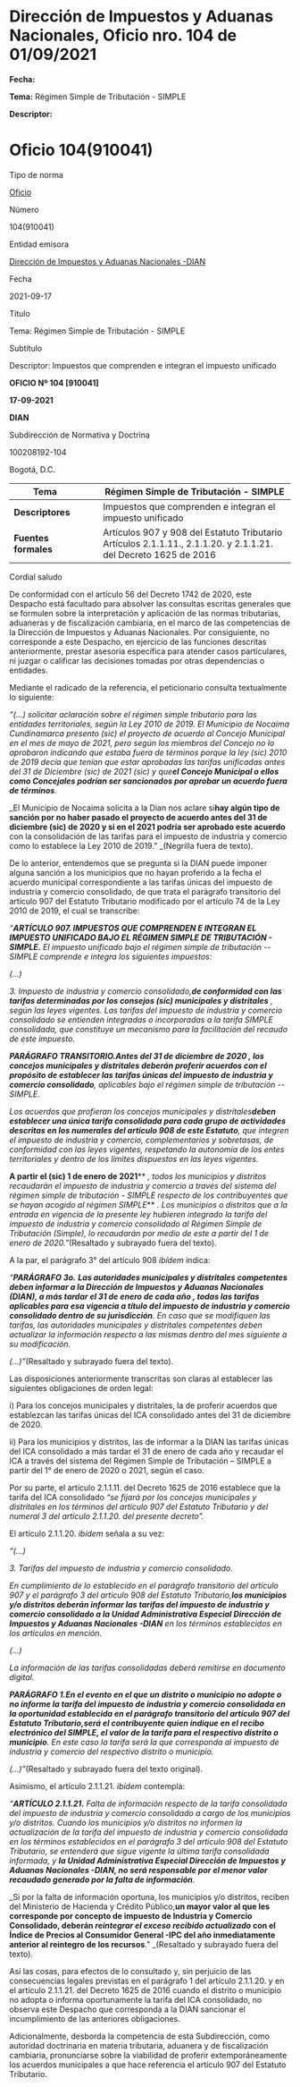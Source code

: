 # Dirección de Impuestos y Aduanas Nacionales, Oficio nro. 104 de 01/09/2021


**Fecha:**

**Tema:** Régimen Simple de Tributación - SIMPLE

**Descriptor:**

# Oficio 104(910041)

Tipo de norma

[Oficio](/normatividad/tipo-de-norma/oficio)

Número

104(910041)

Entidad emisora

[Dirección de Impuestos y Aduanas Nacionales -DIAN](/normatividad/entidad-emisora/direccion-de-impuestos-y-aduanas-nacionales-dian)

Fecha

2021-09-17

Título

Tema: Régimen Simple de Tributación - SIMPLE

Subtítulo

Descriptor: Impuestos que comprenden e integran el impuesto unificado

**OFICIO Nº 104 [910041]**

**17-09-2021**

**DIAN**

Subdirección de Normativa y Doctrina

100208192-104

Bogotá, D.C.

**Tema** |  |  |  Régimen Simple de Tributación - SIMPLE  
---|---|---|---  
**Descriptores** |  |  |  Impuestos que comprenden e integran el impuesto unificado  
**Fuentes formales** |  |  |  Artículos 907 y 908 del Estatuto Tributario Artículos 2.1.1.11., 2.1.1.20. y 2.1.1.21. del Decreto 1625 de 2016  
  
Cordial saludo

De conformidad con el artículo 56 del Decreto 1742 de 2020, este Despacho está facultado para absolver las consultas escritas generales que se formulen sobre la interpretación y aplicación de las normas tributarias, aduaneras y de fiscalización cambiaria, en el marco de las competencias de la Dirección de Impuestos y Aduanas Nacionales. Por consiguiente, no corresponde a este Despacho, en ejercicio de las funciones descritas anteriormente, prestar asesoría específica para atender casos particulares, ni juzgar o calificar las decisiones tomadas por otras dependencias o entidades.

Mediante el radicado de la referencia, el peticionario consulta textualmente lo siguiente:

_“(…) solicitar aclaración sobre el régimen simple tributario para las entidades territoriales, según la Ley 2010 de 2019. El Municipio de Nocaima Cundinamarca presento (sic) el proyecto de acuerdo al Concejo Municipal en el mes de mayo de 2021, pero según los miembros del Concejo no lo aprobaron indicando que estaba fuera de términos porque la ley (sic) 2010 de 2019 decía que tenían que estar aprobadas las tarifas unificadas antes del 31 de Diciembre (sic) de 2021 (sic) y que**el Concejo Municipal o ellos como Concejales podrían ser sancionados por aprobar un acuerdo fuera de términos**._

_El Municipio de Nocaima solicita a la Dian nos aclare si**hay algún tipo de sanción por no haber pasado el proyecto de acuerdo antes del 31 de diciembre (sic) de 2020 y si en el 2021 podría ser aprobado este acuerdo** con la consolidación de las tarifas para el impuesto de industria y comercio como lo establece la Ley 2010 de 2019.” _(Negrilla fuera de texto).

De lo anterior, entendemos que se pregunta si la DIAN puede imponer alguna sanción a los municipios que no hayan proferido a la fecha el acuerdo municipal correspondiente a las tarifas únicas del impuesto de industria y comercio consolidado, de que trata el parágrafo transitorio del artículo 907 del Estatuto Tributario modificado por el artículo 74 de la Ley 2010 de 2019, el cual se transcribe:

_“**ARTÍCULO 907. IMPUESTOS QUE COMPRENDEN E INTEGRAN EL IMPUESTO UNIFICADO BAJO EL RÉGIMEN SIMPLE DE TRIBUTACIÓN - SIMPLE.** El impuesto unificado bajo el régimen simple de tributación -- SIMPLE comprende e integra los siguientes impuestos:_

_(…)_

_3\. Impuesto de industria y comercio consolidado,**de conformidad con las tarifas determinadas por los consejos (sic) municipales y distritales** , según las leyes vigentes. Las tarifas del impuesto de industria y comercio consolidado se entienden integradas o incorporadas a la tarifa SIMPLE consolidada, que constituye un mecanismo para la facilitación del recaudo de este impuesto._

**_PARÁGRAFO TRANSITORIO._**_**_Antes del 31 de diciembre de 2020_ , los concejos municipales y distritales deberán proferir acuerdos con el propósito de establecer las tarifas únicas del impuesto de industria y comercio consolidado**, aplicables bajo el régimen simple de tributación -- SIMPLE._

_Los acuerdos que profieran los concejos municipales y distritales**deben establecer una _única tarifa consolidada para cada grupo de actividades_ descritas en los numerales del artículo 908 de este Estatuto**, que integren el impuesto de industria y comercio, complementarios y sobretasas, de conformidad con las leyes vigentes, respetando la autonomía de los entes territoriales y dentro de los límites dispuestos en las leyes vigentes._

**__A partir el (sic) 1 de enero de 2021__**** _, todos los municipios y distritos recaudarán el impuesto de industria y comercio _a través del sistema del régimen simple de tributación - SIMPLE_ respecto de los contribuyentes que se hayan acogido al régimen SIMPLE_** _. Los municipios o distritos que a la entrada en vigencia de la presente ley hubieren integrado la tarifa del impuesto de industria y comercio consolidado al Régimen Simple de Tributación (Simple), lo recaudarán por medio de este a partir del 1 de enero de 2020.”_(Resaltado y subrayado fuera del texto).

A la par, el parágrafo 3° del artículo 908  _ibídem_ indica:

_“**PARÁGRAFO 3o.** **Las autoridades municipales y distritales competentes _deben informar_ a la Dirección de Impuestos y Aduanas Nacionales (DIAN),  _a más tardar el 31 de enero de cada año_ , todas las tarifas aplicables para esa vigencia a título del impuesto de industria y comercio consolidado dentro de su jurisdicción**. En caso que se modifiquen las tarifas, las autoridades municipales y distritales competentes deben actualizar la información respecto a las mismas dentro del mes siguiente a su modificación._

_(…)”_(Resaltado y subrayado fuera del texto).

Las disposiciones anteriormente transcritas son claras al establecer las siguientes obligaciones de orden legal:

i) Para los concejos municipales y distritales, la de proferir acuerdos que establezcan las tarifas únicas del ICA consolidado antes del 31 de diciembre de 2020.

ii) Para los municipios y distritos, las de informar a la DIAN las tarifas únicas del ICA consolidado a más tardar el 31 de enero de cada año y recaudar el ICA a través del sistema del Régimen Simple de Tributación – SIMPLE a partir del 1° de enero de 2020 o 2021, según el caso.

Por su parte, el artículo 2.1.1.11. del Decreto 1625 de 2016 establece que la tarifa del ICA consolidado  _“se fijará por los concejos municipales y distritales en los términos del artículo 907 del Estatuto Tributario y del numeral 3 del artículo 2.1.1.20. del presente decreto”._

El artículo 2.1.1.20.  _ibídem_ señala a su vez:

_“(…)_

_3\. Tarifas del impuesto de industria y comercio consolidado._

_En cumplimiento de lo establecido en el parágrafo transitorio del artículo 907 y el parágrafo 3 del artículo 908 del Estatuto Tributario,**los municipios y/o distritos deberán informar las tarifas del impuesto de industria y comercio consolidado a la Unidad Administrativa Especial Dirección de Impuestos y Aduanas Nacionales -DIAN** en los términos establecidos en los artículos en mención._

_(…)_

_La información de las tarifas consolidadas deberá remitirse en documento digital._

**_PARÁGRAFO 1._**_**En el evento en el que un distrito o municipio no adopte o no informe la tarifa del impuesto de industria y comercio consolidada en la oportunidad establecida en el parágrafo transitorio del artículo 907 del Estatuto Tributario,_será el contribuyente quien indique en el recibo electrónico del SIMPLE, el valor de la tarifa para el respectivo distrito o municipio_**. En este caso la tarifa será la que corresponda al impuesto de industria y comercio del respectivo distrito o municipio._

_(…)”_(Resaltado y subrayado fuera del texto original).

Asimismo, el artículo 2.1.1.21.  _ibídem_ contempla:

_“**ARTÍCULO 2.1.1.21.** Falta de información respecto de la tarifa consolidada del impuesto de industria y comercio consolidado a cargo de los municipios y/o distritos. Cuando los municipios y/o distritos no informen la actualización de la tarifa del impuesto de industria y comercio consolidada en los términos establecidos en el parágrafo 3 del artículo 908 del Estatuto Tributario, se entenderá que sigue vigente la última tarifa consolidada informada, y **la Unidad Administrativa Especial Dirección de Impuestos y Aduanas Nacionales -DIAN, no será responsable por el menor valor recaudado generado por la falta de información**._

_Si por la falta de información oportuna, los municipios y/o distritos, reciben del Ministerio de Hacienda y Crédito Público,**un mayor valor al que les corresponde por concepto de impuesto de Industria y Comercio Consolidado, deberán _reintegrar el exceso recibido actualizado_ con el Índice de Precios al Consumidor General -IPC del año inmediatamente anterior al reintegro de los recursos**." _(Resaltado y subrayado fuera del texto).

Así las cosas, para efectos de lo consultado y, sin perjuicio de las consecuencias legales previstas en el parágrafo 1 del artículo 2.1.1.20. y en el artículo 2.1.1.21. del Decreto 1625 de 2016 cuando el distrito o municipio no adopta o informa oportunamente la tarifa del ICA consolidado, no observa este Despacho que corresponda a la DIAN sancionar el incumplimiento de las anteriores obligaciones.

Adicionalmente, desborda la competencia de esta Subdirección, como autoridad doctrinaria en materia tributaria, aduanera y de fiscalización cambiaria, pronunciarse sobre la viabilidad de proferir extemporáneamente los acuerdos municipales a que hace referencia el artículo 907 del Estatuto Tributario.
